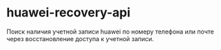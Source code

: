 # huawei-recovery-api

Поиск наличия учетной записи huawei по номеру телефона или почте через восстановление доступа к учетной записи.